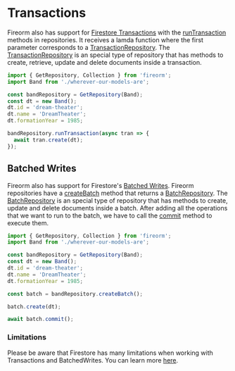 # Transactions

Fireorm also has support for [Firestore Transactions](https://firebase.google.com/docs/firestore/manage-data/transactions) with the [runTransaction](API.md#RunTransaction) methods in repositories. It receives a lamda function where the first parameter corresponds to a [TransactionRepository](API.md#TransactionRepository). The [TransactionRepository](API.md#TransactionRepository) is an special type of repository that has methods to create, retrieve, update and delete documents inside a transaction.

```typescript
import { GetRepository, Collection } from 'fireorm';
import Band from './wherever-our-models-are';

const bandRepository = GetRepository(Band);
const dt = new Band();
dt.id = 'dream-theater';
dt.name = 'DreamTheater';
dt.formationYear = 1985;

bandRepository.runTransaction(async tran => {
  await tran.create(dt);
});
```

## Batched Writes

Fireorm also has support for Firestore's [Batched Writes](https://firebase.google.com/docs/firestore/manage-data/transactions#batched-writes). Fireorm repositories have a [createBatch](API.md#CreateBatch) method that returns a [BatchRepository](API.md#BatchRepository). The [BatchRepository](API.md#BatchRepository) is an special type of repository that has methods to create, update and delete documents inside a batch. After adding all the operations that we want to run to the batch, we have to call the [commit](API.md#BatchCommit) method to execute them.

```typescript
import { GetRepository, Collection } from 'fireorm';
import Band from './wherever-our-models-are';

const bandRepository = GetRepository(Band);
const dt = new Band();
dt.id = 'dream-theater';
dt.name = 'DreamTheater';
dt.formationYear = 1985;

const batch = bandRepository.createBatch();

batch.create(dt);

await batch.commit();
```

### Limitations

Please be aware that Firestore has many limitations when working with Transactions and BatchedWrites. You can learn more [here](https://firebase.google.com/docs/firestore/manage-data/transactions).

